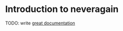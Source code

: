 # Introduction to neveragain

TODO: write [great documentation](http://jacobian.org/writing/great-documentation/what-to-write/)
